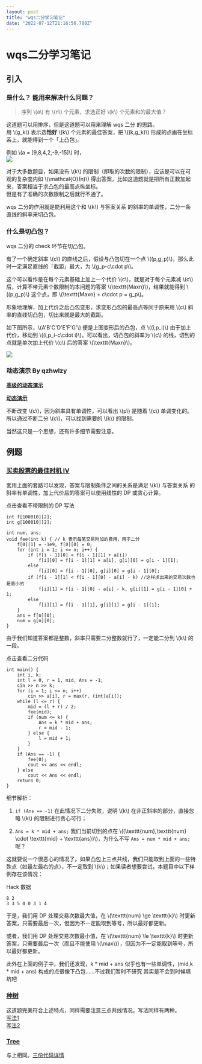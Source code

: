 ```yaml
---
layout: post
title: "wqs二分学习笔记"
date: "2022-07-12T21:16:56.780Z"
---
```

wqs二分学习笔记
=========

引入
--

### 是什么？ 能用来解决什么问题？

> 序列 \\(a\\) 有 \\(n\\) 个元素，求选正好 \\(k\\) 个元素和的最大值？

这道题可以用排序，但是这道题可以用来理解 wqs 二分 的思路。  
用 \\(g\_k\\) 表示选**恰好** \\(k\\) 个元素的最佳答案，把 \\((k,g\_k)\\) 形成的点画在坐标系上，就能得到一个「上凸包」。

例如 \\(a = \[9,8,4,2,-9,-15\]\\) 时，  
![](https://img2022.cnblogs.com/blog/2916837/202207/2916837-20220710162306518-1037538654.png)

对于大多数题目，如果没有 \\(k\\) 的限制（即取的次数的限制），应该是可以在可观的复杂度内如 \\(\\mathcal{O}(n)\\) 得出答案，比如这道题就是把所有正数加起来，答案相当于求凸包的最高点纵坐标。  
但是有了准确的次数限制之后就行不通了。

wqs 二分的作用就是能利用这个和 \\(k\\) 与答案关系 的斜率的单调性，二分一条直线的斜率来切凸包。

### 什么是切凸包？

wqs 二分的 check 环节在切凸包。

有了一个确定斜率 \\(c\\) 的直线之后，假设与凸包切在一个点 \\((p,g\_p)\\)，那么此时一定满足直线的「截距」最大，为 \\(g\_p-c\\cdot p\\)。

这个可以看作是在每个元素基础上加上一个代价 \\(c\\)，就是对于每个元素减 \\(c\\) 后，计算不带元素个数限制的本问题的答案 \\(\\texttt{Maxn}\\)，结果就能得到 \\((p,g\_p)\\) 这个点，即 \\(\\texttt{Maxn} + c\\cdot p = g\_p\\)。

形象地理解，加上代价之后凸包变形，求变形凸包的最高点等同于原来用 \\(c\\) 斜率的直线切凸包，切出来就是最大的截距。

如下图所示，\\(A'B'C'D'E'F'G'\\) 便是上图变形后的凸包，点 \\((i,p\_i)\\) 由于加上代价，移动到 \\((i,p\_i-c\\cdot i)\\)。可以看出，切凸包的斜率为 \\(c\\) 的线，切到的点就是单次加上代价 \\(c\\) 后的答案 \\(\\texttt{Maxn}\\)。

![](https://img2022.cnblogs.com/blog/2916837/202207/2916837-20220710165225687-1253503338.png)

### 动态演示 By qzhwlzy

[**高级的动态演示**](https://www.geogebra.org/m/fd8zwppk)

[**动态演示**](https://www.geogebra.org/calculator/zntmeqed)

不断改变 \\(c\\)，因为斜率具有单调性，可以看出 \\(p\\) 是随着 \\(c\\) 单调变化的。所以通过不断二分 \\(c\\)，可以找到需要的 \\(k\\) 的限制。

当然这只是一个思想，还有许多细节需要注意。

例题
--

### [买卖股票的最佳时机 IV](https://leetcode.cn/problems/best-time-to-buy-and-sell-stock-iv/)

套用上面的套路可以发现，答案与限制条件之间的关系是满足 \\(k\\) 与答案关系 的斜率有单调性，加上代价后的答案可以使用线性的 DP 或贪心计算。

点击查看不带限制的 DP 写法

    int f[100010][2];
    int g[100010][2];
    
    int num, ans;
    void fee(int k) { // k 表示每笔交易附加的费用，用于二分
    	f[0][1] = -1e9, f[0][0] = 0;
    	for (int i = 1; i <= n; i++) {
    		if (f[i - 1][0] < f[i - 1][1] + a[i])
    			f[i][0] = f[i - 1][1] + a[i], g[i][0] = g[i - 1][1];
    		else
    			f[i][0] = f[i - 1][0], g[i][0] = g[i - 1][0];
    		if (f[i - 1][1] < f[i - 1][0] - a[i] - k) //这样求出来的交易次数也是最小的
    			f[i][1] = f[i - 1][0] - a[i] - k, g[i][1] = g[i - 1][0] + 1;
    		else
    			f[i][1] = f[i - 1][1], g[i][1] = g[i - 1][1];
    	}
    	ans = f[n][0];
    	num = g[n][0];
    }

由于我们知道答案都是整数，斜率只需要二分整数就行了，一定能二分到 \\(k\\) 的一段。

点击查看二分代码

    int main() {
    	int i, k;
    	int l = 0, r = 1, mid, Ans = -1;
    	cin >> n >> k;
    	for (i = 1; i <= n; i++)
    		cin >> a[i], r = max(r, (int)a[i]);
    	while (l <= r) {
    		mid = (l + r) / 2;
    		fee(mid);
    		if (num <= k) {
    			Ans = k * mid + ans;
    			r = mid - 1;
    		} else {
    			l = mid + 1;
    		}
    	}
    	if (Ans == -1) {
    		fee(0);
    		cout << ans << endl;
    	} else
    		cout << Ans << endl;
    	return 0;
    }

细节解析：

1.  `if (Ans == -1)` 在此情况下二分失败，说明 \\(k\\) 在非正斜率的部分，直接忽略 \\(k\\) 的限制进行贪心可行；
    
2.  `Ans = k * mid + ans;` 我们当前切到的点在 \\((\\texttt{num},\\texttt{num} \\cdot \\texttt{mid} + \\texttt{ans})\\)，为什么不写 `Ans = num * mid + ans;` 呢？
    

这就要说一个很恶心的情况了。如果凸包上三点共线，我们只能取到上面的一些特殊点（如最左最右的点），不一定取到 \\(k\\)；如果读者想要尝试，本题目中以下样例存在该情况：

Hack 数据

    8 2
    3 3 5 0 0 3 1 4

于是，我们用 DP 处理交易次数最大值，在 \\(\\texttt{num} \\ge \\texttt{k}\\) 时更新答案，只需要最后一次，但因为不一定能取到等号，所以最好都更新。

或者，我们用 DP 处理交易次数最小值，在 \\(\\texttt{num} \\le \\texttt{k}\\) 时更新答案，只需要最后一次（而且不能使用 \\(\\max\\)），但因为不一定能取到等号，所以最好都更新。

此外在上面的例子中，我们还发现，k \* mid + ans 似乎也有一些单调性，(mid,k \* mid + ans) 构成的点很像下凸包......不过我们暂时不研究 其实是不会到时候填坑吧

### [种树](https://www.luogu.com.cn/problem/P1484)

这道题完美符合上述特点，同样需要注意三点共线情况。写法同样有两种。  
[写法1](https://www.luogu.com.cn/record/79125048)  
[写法2](https://www.luogu.com.cn/record/79124954)

### [Tree](https://www.luogu.com.cn/problem/P2619)

与上相同。[三份代码详情](https://www.luogu.com.cn/record/list?pid=P2619&user=rsjw&page=1)